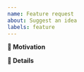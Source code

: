 ```yaml
---
name: Feature request
about: Suggest an idea
labels: feature
---
```


**🧐 Motivation**
<!-- Is your feature request related to a specific problem? Is it just a crazy idea? Tell us about it! -->

**📝 Details**
<!-- Please describe your feature request in detail. -->

<!-- Make sure that you have reviewed the Contributor Guidelines. -->
<!-- https://github.com/projectawakening/world-chain-contracts/blob/develop/CONTRIBUTING.md -->